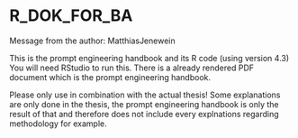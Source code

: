 # R_DOK_FOR_BA

Message from the author: MatthiasJenewein

This is the prompt engineering handbook and its R code (using version 4.3) 
You will need RStudio to run this.
There is a already rendered PDF document which is the prompt engineering handbook.

Please only use in combination with the actual thesis! Some explanations are only done in the thesis, the prompt engineering handbook is only the result of that and therefore does not include every explnations regarding methodology for example.
